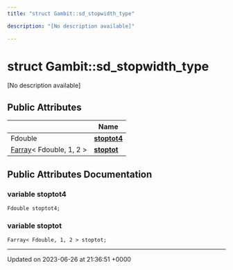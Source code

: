 ```yaml
---
title: "struct Gambit::sd_stopwidth_type"

description: "[No description available]"

---
```


# struct Gambit::sd_stopwidth_type



[No description available]

## Public Attributes

|                | Name           |
| -------------- | -------------- |
| Fdouble | **[stoptot4](/documentation/code/classes/structgambit_1_1sd__stopwidth__type/#variable-stoptot4)**  |
| [Farray](/documentation/code/classes/classgambit_1_1farray/)< Fdouble, 1, 2 > | **[stoptot](/documentation/code/classes/structgambit_1_1sd__stopwidth__type/#variable-stoptot)**  |

## Public Attributes Documentation

### variable stoptot4

```
Fdouble stoptot4;
```


### variable stoptot

```
Farray< Fdouble, 1, 2 > stoptot;
```


-------------------------------

Updated on 2023-06-26 at 21:36:51 +0000